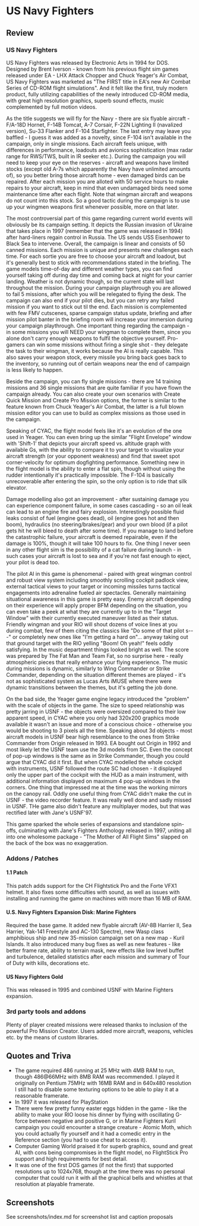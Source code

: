 # US Navy Fighters
## Review
### US Navy Fighters
US Navy Fighters was released by Electronic Arts in 1994 for DOS. Designed by Brent Iverson - known from his previous flight sim games released under EA - LHX Attack Chopper and Chuck Yeager's Air Combat, US Navy Fighters was marketed as "The FIRST title in EA's new Air Combat Series of CD-ROM flight simulations". And it felt like the first, truly modern product, fully utilizing capabilities of the newly introduced CD-ROM media, with great high resolution graphics, superb sound effects, music complemented by full motion videos.

As the title suggests we will fly for the Navy - there are six flyable aircraft - F/A-18D Hornet, F-14B Tomcat, A-7 Corsair, F-22N Lighting II (navalized version), Su-33 Flanker and F-104 Starfighter. The last entry may leave you baffled - I guess it was added as a novelty, since F-104 isn't available in the campaign, only in single missions. Each aircraft feels unique, with differences in performance, loadouts and avionics sophistication (max radar range for RWS/TWS, built in IR seeker etc.). During the campaign you will need to keep your eye on the reserves - aircraft and weapons have limited stocks (except old A-7s which apparently the Navy have unlimited amounts of), so you better bring those aircraft home - even damaged birds can be repaired. After each mission you are alloted with 50 service hours to make repairs to your aircraft, keep in mind that even undamaged birds need some maintenance time after each flight. Note that wingman aircraft and weapons do not count into this stock. So a good tactic during the campaign is to use up your wingmen weapons first whenever possible, more on that later.

The most controversial part of this game regarding current world events will obviously be its campaign setting. It depicts the Russian invasion of Ukraine that takes place in 1997 (remember that the game was released in 1994) after hard-liners regain control in Russia. The US sends USS Eisenhower to Black Sea to intervene. Overall, the campaign is linear and consists of 50 canned missions. Each mission is unique and presents new challenges each time. For each sortie you are free to choose your aircraft and loadout, but it's generally best to stick with recommendations stated in the briefing. The game models time-of-day and different weather types, you can find yourself taking off during day time and coming back at night for your carrier landing. Weather is not dynamic though, so the current state will last throughout the mission. During your campaign playthrough you are allowed to fail 5 missions, after which you will be relegated to flying the desk. The campaign can also end if your pilot dies, but you can retry any failed mission if you want to stick out til the end. Each mission is complemented with few FMV cutscenes, sparse campaign status update, briefing and after mission pilot banter in the briefing room will increase your immersion during your campaign playthrough. One important thing regarding the campaign - in some missions you will NEED your wingman to complete them, since you alone don't carry enough weapons to fulfil the objective yourself. Pro-gamers can win some missions without firing a single shot - they delegate the task to their wingman, it works because the AI is really capable. This also saves your weapon stock, every missile you bring back goes back to the inventory, so running out of certain weapons near the end of campaign is less likely to happen.

Beside the campaign, you can fly single missions - there are 14 training missions and 36 single missions that are quite familiar if you have flown the campaign already. You can also create your own scenarios with Create Quick Mission and Create Pro Mission options, the former is similar to the feature known from Chuck Yeager's Air Combat, the latter is a full blown mission editor you can use to build as complex missions as those used in the campaign.

Speaking of CYAC, the flight model feels like it's an evolution of the one used in Yeager. You can even bring up the similar "Flight Envelope" window with 'Shift-1' that depicts your aircraft speed vs. altitude graph with available Gs, with the ability to compare it to your target to visualize your aircraft strength (or your opponent weakness) and find that sweet spot corner-velocity for optimum dogfighting performance. Something new in the flight model is the ability to enter a flat spin, though without using the rudder intentionally it's practically impossible. The F-104 is basically unrecoverable after entering the spin, so the only option is to ride that silk elevator.

Damage modelling also got an improvement - after sustaining damage you can experience component failure, in some cases cascading - so an oil leak can lead to an engine fire and fairy explosion. Interestingly possible fluid leaks consist of fuel (engine goes dead), oil (engine goes hot and then boom), hydraulics (no steering/brakes/gear) and your own blood (if a pilot gets hit he will bleed to death after some time). If you manage to land before the catastrophic failure, your aircraft is deemed repairable, even if the damage is 100%, though it will take 100 hours to fix. One thing I never seen in any other flight sim is the possibility of a cat failure during launch - in such cases your aircraft is lost to sea and if you're not fast enough to eject, your pilot is dead too.

The pilot AI in this game is phenomenal - paired with great wingman control and robust view system including smoothly scrolling cockpit padlock view, external tactical views to your target or incoming missiles turns tactical engagements into adrenaline fueled air spectacles. Generally maintaining situational awareness in this game is pretty easy. Enemy aircraft depending on their experience will apply proper BFM depending on the situation, you can even take a peek at what they are currently up to in the "Target Window" with their currently executed maneuver listed as their status. Friendly wingman and your RIO will shout dozens of voice lines at you during combat, few of them citing the classics like "Do some of that pilot s---" or completely new ones like "I'm getting a hard on"... anyway taking out that ground target with the RIO yelling "Boom! Oh yeah!" feels oddly satisfying. In the music department things looked bright as well. The score was prepared by The Fat Man and Team Fat, so no surprise here - really atmospheric pieces that really enhance your flying experience. The music during missions is dynamic, similarly to Wing Commander or Strike Commander, depending on the situation different themes are played - it's not as sophisticated system as Lucas Arts iMUSE where there were dynamic transitions between the themes, but it's getting the job done.

On the bad side, the Yeager game engine legacy introduced the "problem" with the scale of objects in the game. The size to speed relationship was pretty jarring in USNF - the objects were oversized compared to their low apparent speed, in CYAC where you only had 320x200 graphics mode available it wasn't an issue and more of a conscious choice - otherwise you would be shooting to 3 pixels all the time. Speaking about 3d objects - most aircraft models in USNF bear high resemblance to the ones from Strike Commander from Origin released in 1993. EA bought out Origin in 1992 and most likely let the USNF team use the 3d models from SC. Even the concept of pop-up windows is the same as in Strike Commander, though you could argue that CYAC did it first. But when CYAC modelled the whole cockpit with instruments, USNF followed the route SC had chosen - it displayed only the upper part of the cockpit with the HUD as a main instrument, with additional information displayed on maximum 4 pop-up windows in the corners. One thing that impressed me at the time was the working mirrors on the canopy rail. Oddly one useful thing from CYAC didn't make the cut in USNF - the video recorder feature. It was really well done and sadly missed in USNF. THe game also didn't feature any multiplayer modes, but that was rectified later with Jane's USNF'97.

This game sparked the whole series of expansions and standalone spin-offs, culminating with Jane's Fighters Anthology released in 1997, uniting all into one wholesome package - "The Mother of All Flight Sims" slapped on the back of the box was no exaggeration.

### Addons / Patches
#### 1.1 Patch
This patch adds support for the CH Flightstick Pro and the Forte VFX1 helmet. It also fixes some difficulties with sound, as well as issues with installing and running the game on machines with more than 16 MB of RAM.

#### U.S. Navy Fighters Expansion Disk: Marine Fighters
Required the base game. It added new flyable aircraft (AV-8B Harrier II, Sea Harrier, Yak-141 Freestyle and AC-130 Spectre), new Wasp class amphibious ship and new 35-mission campaign set on a new map - Kuril Islands. It also introduced many bug fixes as well as new features - like better frame rate, ability to terrain mask, new effects like low level buffet and turbulence, detailed statistics after each mission and summary of Tour of Duty with kills, decorations etc.

#### US Navy Fighters Gold
This was released in 1995 and combined USNF with Marine Fighters expansion.

### 3rd party tools and addons
Plenty of player created missions were released thanks to inclusion of the powerful Pro Mission Creator. Users added more aircraft, weapons, vehicles etc. by the means of custom libraries.

## Quotes and Triva
* The game required 486 running at 25 MHz with 4MB RAM to run, though 486@66MHz with 8MB RAM was recommended. I played it originally on Pentium 75MHz with 16MB RAM and in 640x480 resolution I still had to disable some texturing options to be able to play it at a reasonable framerate.
* In 1997 it was released for PlayStation
* There were few pretty funny easter eggs hidden in the game - like the ability to make your RIO loose his dinner by flying with oscillating G-force between negative and positive G, or in Marine Fighters Kuril campaign you could encounter a strange creature - Atomic Moth, which you could actually fly yourself and it had a comedic entry in the Reference section (you had to use cheat to access it).
* Computer Gaming World praised it for superb graphics, sound and great AI, with cons being compromises in the flight model, no FlightStick Pro support and high requirements for best detail.
* It was one of the first DOS games (if not the first) that supported resolutions up to 1024x768, though at the time there was no personal computer that could run it with all the graphical bells and whistles at that resolution at playable framerate.

## Screenshots
See screenshots/index.md for screenshot list and caption proposals
